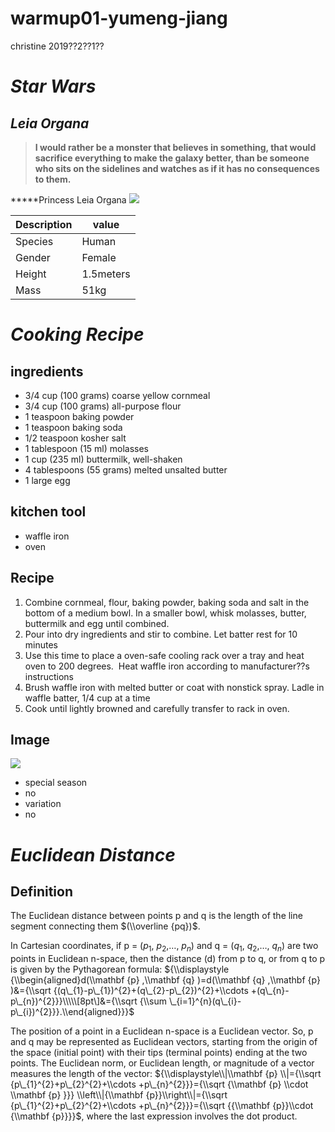warmup01-yumeng-jiang
================
christine
2019??2??1??

*Star Wars*
===========

*Leia Organa*
-------------

> **I would rather be a monster that believes in something, that would sacrifice everything to make the galaxy better, than be someone who sits on the sidelines and watches as if it has no consequences to them.**

\*\*\*\*\*Princess Leia Organa ![](https://vignette.wikia.nocookie.net/starwars/images/8/84/Leia_confronts_Junn.jpg/revision/latest?cb=20150423045619)

| Description | value     |
|-------------|-----------|
| Species     | Human     |
| Gender      | Female    |
| Height      | 1.5meters |
| Mass        | 51kg      |

*Cooking Recipe*
================

ingredients
-----------

-   3/4 cup (100 grams) coarse yellow cornmeal
-   3/4 cup (100 grams) all-purpose flour
-   1 teaspoon baking powder
-   1 teaspoon baking soda
-   1/2 teaspoon kosher salt
-   1 tablespoon (15 ml) molasses
-   1 cup (235 ml) buttermilk, well-shaken
-   4 tablespoons (55 grams) melted unsalted butter
-   1 large egg

kitchen tool
------------

-   waffle iron
-   oven

Recipe
------

1.  Combine cornmeal, flour, baking powder, baking soda and salt in the bottom of a medium bowl. In a smaller bowl, whisk molasses, butter, buttermilk and egg until combined.
2.  Pour into dry ingredients and stir to combine. Let batter rest for 10 minutes
3.  Use this time to place a oven-safe cooling rack over a tray and heat oven to 200 degrees.  Heat waffle iron according to manufacturer??s instructions
4.  Brush waffle iron with melted butter or coat with nonstick spray. Ladle in waffle batter, 1/4 cup at a time
5.  Cook until lightly browned and carefully transfer to rack in oven.

Image
-----

![](https://smittenkitchendotcom.files.wordpress.com/2017/03/cornbread-waffles1.jpg?w=750)

-   special season
-   no
-   variation
-   no

*Euclidean Distance*
====================

Definition
----------

The Euclidean distance between points p and q is the length of the line segment connecting them $(\\overline {pq})$.

In Cartesian coordinates, if p = (*p*<sub>1</sub>, *p*<sub>2</sub>,…, *p*<sub>*n*</sub>) and q = (*q*<sub>1</sub>, *q*<sub>2</sub>,…, *q*<sub>*n*</sub>) are two points in Euclidean n-space, then the distance (d) from p to q, or from q to p is given by the Pythagorean formula: ${\\displaystyle {\\begin{aligned}d(\\mathbf {p} ,\\mathbf {q} )=d(\\mathbf {q} ,\\mathbf {p} )&={\\sqrt {(q\_{1}-p\_{1})^{2}+(q\_{2}-p\_{2})^{2}+\\cdots +(q\_{n}-p\_{n})^{2}}}\\\\\[8pt\]&={\\sqrt {\\sum \_{i=1}^{n}(q\_{i}-p\_{i})^{2}}}.\\end{aligned}}}$

The position of a point in a Euclidean n-space is a Euclidean vector. So, p and q may be represented as Euclidean vectors, starting from the origin of the space (initial point) with their tips (terminal points) ending at the two points. The Euclidean norm, or Euclidean length, or magnitude of a vector measures the length of the vector: ${\\displaystyle\\|\\mathbf {p} \\|={\\sqrt {p\_{1}^{2}+p\_{2}^{2}+\\cdots +p\_{n}^{2}}}={\\sqrt {\\mathbf {p} \\cdot \\mathbf {p} }}} \\left\\|{\\mathbf {p}}\\right\\|={\\sqrt {p\_{1}^{2}+p\_{2}^{2}+\\cdots +p\_{n}^{2}}}={\\sqrt {{\\mathbf {p}}\\cdot {\\mathbf {p}}}}$, where the last expression involves the dot product.
